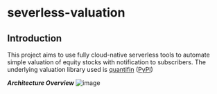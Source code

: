 # severless-valuation

## Introduction
This project aims to use fully cloud-native serverless tools to automate simple valuation of equity stocks with notification to subscribers.
The underlying valuation library used is [quantifin](https://github.com/yueda27/quantifin) ([PyPI](https://pypi.org/project/quantifin/))

***Architecture Overview***
![image](https://user-images.githubusercontent.com/42490433/114621180-f7dc1300-9cde-11eb-875f-d58739874a90.png)
